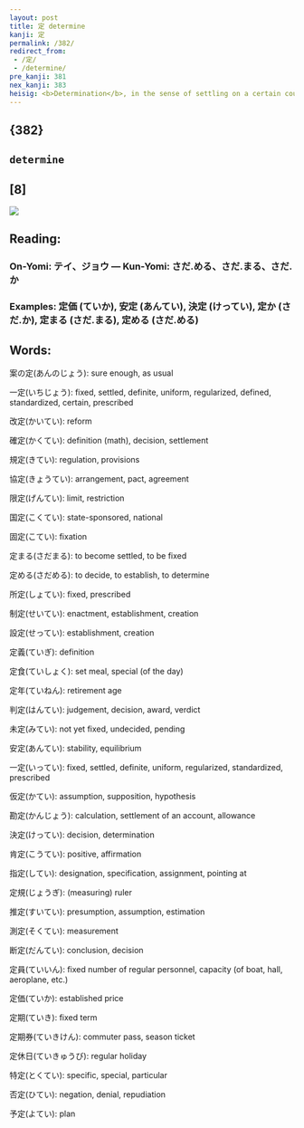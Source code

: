 ```yaml
---
layout: post
title: 定 determine
kanji: 定
permalink: /382/
redirect_from:
 - /定/
 - /determine/
pre_kanji: 381
nex_kanji: 383
heisig: <b>Determination</b>, in the sense of settling on a certain course of action, is likened here to <i>mending</i> one's <i>house</i>.
---
```


## {382}

## `determine`

## [8]

<div class="stroke"><img src="E5AE9A.png" /></div>

## Reading:

### On-Yomi: テイ、ジョウ &mdash; Kun-Yomi: さだ.める、さだ.まる、さだ.か

### Examples: 定価 (ていか), 安定 (あんてい), 決定 (けってい), 定か (さだ.か), 定まる (さだ.まる), 定める (さだ.める)

## Words:

案の定(あんのじょう): sure enough, as usual

一定(いちじょう): fixed, settled, definite, uniform, regularized, defined, standardized, certain, prescribed

改定(かいてい): reform

確定(かくてい): definition (math), decision, settlement

規定(きてい): regulation, provisions

協定(きょうてい): arrangement, pact, agreement

限定(げんてい): limit, restriction

国定(こくてい): state-sponsored, national

固定(こてい): fixation

定まる(さだまる): to become settled, to be fixed

定める(さだめる): to decide, to establish, to determine

所定(しょてい): fixed, prescribed

制定(せいてい): enactment, establishment, creation

設定(せってい): establishment, creation

定義(ていぎ): definition

定食(ていしょく): set meal, special (of the day)

定年(ていねん): retirement age

判定(はんてい): judgement, decision, award, verdict

未定(みてい): not yet fixed, undecided, pending

安定(あんてい): stability, equilibrium

一定(いってい): fixed, settled, definite, uniform, regularized, standardized, prescribed

仮定(かてい): assumption, supposition, hypothesis

勘定(かんじょう): calculation, settlement of an account, allowance

決定(けってい): decision, determination

肯定(こうてい): positive, affirmation

指定(してい): designation, specification, assignment, pointing at

定規(じょうぎ): (measuring) ruler

推定(すいてい): presumption, assumption, estimation

測定(そくてい): measurement

断定(だんてい): conclusion, decision

定員(ていいん): fixed number of regular personnel, capacity (of boat, hall, aeroplane, etc.)

定価(ていか): established price

定期(ていき): fixed term

定期券(ていきけん): commuter pass, season ticket

定休日(ていきゅうび): regular holiday

特定(とくてい): specific, special, particular

否定(ひてい): negation, denial, repudiation

予定(よてい): plan
